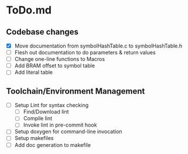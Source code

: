 # ToDo.md

## Codebase changes
  - [x] Move documentation from symbolHashTable.c to symbolHashTable.h
  - [ ] Flesh out documentation to do parameters & return values
  - [ ] Change one-line functions to Macros
  - [ ] Add BRAM offset to symbol table
  - [ ] Add literal table

## Toolchain/Environment Management
  - [ ] Setup Lint for syntax checking
    - [ ] Find/Download lint
	- [ ] Compile lint
	- [ ] Invoke lint in pre-commit hook
  - [ ] Setup doxygen for command-line invocation
  - [ ] Setup makefiles
  - [ ] Add doc generation to makefile
